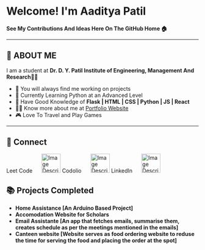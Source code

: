# Welcome! I'm Aaditya Patil

**See My Contributions And Ideas Here On The GitHub Home 🏠**

---

## 👋 ABOUT ME

I am a student at **Dr. D. Y. Patil Institute of Engineering, Management And Research**👨‍🎓  
- 🚧 You will always find me working on projects
- 🐍 Currently Learning Python at an Advanced Level
- 🧠 Have Good Knowledge of **Flask | HTML | CSS | Python | JS |  React**
- 👨‍💻 Know more about me at [Portfolio Website](https://aadityap.pythonanywhere.com/)
- 🎮 Love To Travel and Play Games

---

## 🔗 Connect
<label style="height:50">Leet Code</label>
<img src="https://cdn.worldvectorlogo.com/logos/leetcode-1.svg" alt="Image Description" width="50" height="50" style="margin-left:20px">
<lable>Codolio</label>
<img src="https://codolio.com/codolio_assets/codolio.svg" alt="Image Description" width="50" height="50" style="margin-left:20px" >
<label>LinkedIn</label>
<img src="https://cdn.worldvectorlogo.com/logos/linkedin-icon-2.svg" alt="Image Description" width="50" height="50" style="margin-left:20px" >

## 📚 Projects Completed
-  **Home Assistance [An Arduino Based Project]**
-  **Accomodation Website for Scholars**
- **Email Assistante [An app that fetches emails, summarise them, creates schedule as per the meetings mentioned in the emails]**
- **Canteen website [Website serves as food ordering website to reduse the time for serving the food and placing the order at the spot]**

